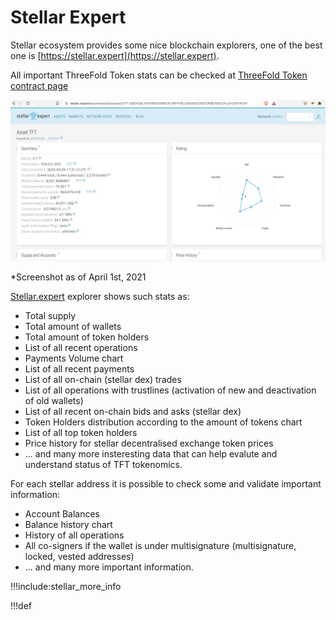 # Stellar Expert

Stellar ecosystem provides some nice blockchain explorers, one of the best one is [https://stellar.expert](https://stellar.expert).

All important ThreeFold Token stats can be checked at [ThreeFold Token contract page](https://stellar.expert/explorer/public/asset/TFT-GBOVQKJYHXRR3DX6NOX2RRYFRCUMSADGDESTDNBDS6CDVLGVESRTAC47)

![](img/stellar_expret_tft_contract.jpg)

*Screenshot as of April 1st, 2021

[Stellar.expert](https://stellar.expert) explorer shows such stats as:

* Total supply
* Total amount of wallets
* Total amount of token holders
* List of all recent operations
* Payments Volume chart
* List of all recent payments
* List of all on-chain (stellar dex) trades
* List of all operations with trustlines (activation of new and deactivation of old wallets)
* List of all recent on-chain bids and asks (stellar dex)
* Token Holders distribution according to the amount of tokens chart
* List of all top token holders
* Price history for stellar decentralised exchange token prices
* ... and many more insteresting data that can help evalute and understand status of TFT tokenomics. 

For each stellar address it is possible to check some and validate important information:
* Account Balances
* Balance history chart
* History of all operations
* All co-signers if the wallet is under multisignature (multisignature, locked, vested addresses)
* ... and many more important information.

!!!include:stellar_more_info

!!!def